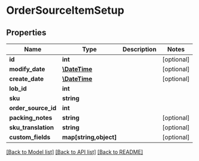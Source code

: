 # OrderSourceItemSetup

## Properties
Name | Type | Description | Notes
------------ | ------------- | ------------- | -------------
**id** | **int** |  | [optional] 
**modify_date** | [**\DateTime**](\DateTime.md) |  | [optional] 
**create_date** | [**\DateTime**](\DateTime.md) |  | [optional] 
**lob_id** | **int** |  | 
**sku** | **string** |  | 
**order_source_id** | **int** |  | 
**packing_notes** | **string** |  | [optional] 
**sku_translation** | **string** |  | [optional] 
**custom_fields** | **map[string,object]** |  | [optional] 

[[Back to Model list]](../README.md#documentation-for-models) [[Back to API list]](../README.md#documentation-for-api-endpoints) [[Back to README]](../README.md)


